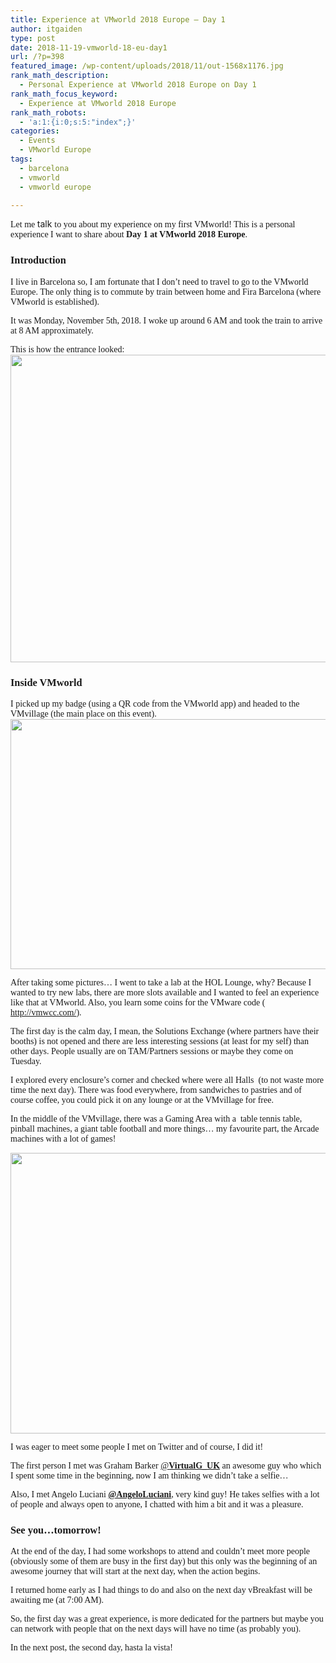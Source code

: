 ```yaml
---
title: Experience at VMworld 2018 Europe – Day 1
author: itgaiden
type: post
date: 2018-11-19-vmworld-18-eu-day1
url: /?p=398
featured_image: /wp-content/uploads/2018/11/out-1568x1176.jpg
rank_math_description:
  - Personal Experience at VMworld 2018 Europe on Day 1
rank_math_focus_keyword:
  - Experience at VMworld 2018 Europe
rank_math_robots:
  - 'a:1:{i:0;s:5:"index";}'
categories:
  - Events
  - VMworld Europe
tags:
  - barcelona
  - vmworld
  - vmworld europe

---
```

<span style="font-family: Didact Gothic; font-size: 14px;">Let me </span><span style="font-size: 14px;">talk</span> <span style="font-family: Didact Gothic; font-size: 14px;">to you about my experience on my first VMworld! This is a personal experience I want to share about <strong>Day 1 at VMworld 2018 Europe</strong>.</span>

### <span style="font-family: Didact Gothic;">Introduction</span>

<span style="font-family: Didact Gothic; font-size: 14px;">I live in Barcelona so, I am fortunate that I don&#8217;t need to travel to go to the VMworld Europe. The only thing is to commute by train between home and Fira Barcelona (where VMworld is established). </span>

<span style="font-family: Didact Gothic; font-size: 14px;">It was Monday, November 5th, 2018. I woke up around 6 AM and took the train to arrive at 8 AM approximately.</span>

<span style="font-family: Didact Gothic; font-size: 14px;">This is how the entrance looked:</span><img loading="lazy" class="alignnone size-large wp-image-441" src="/wp-content/uploads/2018/11/out-1024x768.jpg" alt="" width="656" height="492" srcset="/wp-content/uploads/2018/11/out-1024x768.jpg 1024w, /wp-content/uploads/2018/11/out-300x225.jpg 300w, /wp-content/uploads/2018/11/out-768x576.jpg 768w, /wp-content/uploads/2018/11/out-1536x1152.jpg 1536w, /wp-content/uploads/2018/11/out-1568x1176.jpg 1568w, /wp-content/uploads/2018/11/out.jpg 1600w" sizes="(max-width: 656px) 100vw, 656px" />

### <span style="font-family: Didact Gothic;">Inside VMworld</span>

<span style="font-family: Didact Gothic; font-size: 14px;">I picked up my badge (using a QR code from the VMworld app) and headed to the VMvillage (the main place on this event). </span><img loading="lazy" class="alignnone wp-image-439 size-large" src="/wp-content/uploads/2018/11/vmworld_hor-1024x624.jpg" alt="" width="656" height="400" srcset="/wp-content/uploads/2018/11/vmworld_hor-1024x624.jpg 1024w, /wp-content/uploads/2018/11/vmworld_hor-300x183.jpg 300w, /wp-content/uploads/2018/11/vmworld_hor-768x468.jpg 768w, /wp-content/uploads/2018/11/vmworld_hor-1536x936.jpg 1536w, /wp-content/uploads/2018/11/vmworld_hor-2048x1248.jpg 2048w, /wp-content/uploads/2018/11/vmworld_hor-1568x955.jpg 1568w" sizes="(max-width: 656px) 100vw, 656px" />

<span style="font-family: Didact Gothic;"><span style="font-size: 14px;">After taking some pictures&#8230; I went to take a lab at the HOL Lounge, why? Because I wanted to try new labs, there are more slots available and I wanted to feel an experience like that at VMworld. Also, you learn some coins for the </span><span style="font-size: 14px;">VMware code ( <a href="http://vmwcc.com/">http://vmwcc.com/</a></span>)<span style="font-size: 14px;">.</span></span>

<span style="font-family: Didact Gothic; font-size: 14px;">The first day is the calm day, I mean, the Solutions Exchange (where partners have their booths) is not opened and there are less interesting sessions (at least for my self) than other days. People usually are on TAM/Partners sessions or maybe they come on Tuesday.</span>

<span style="font-family: Didact Gothic;"><span style="font-size: 14px;">I explored every enclosure&#8217;s corner and checked where were all Halls  (to not waste more time </span><span style="font-size: 14px;">the next day). There was food everywhere, from sandwiches to pastries and of course coffee, you could pick it on any lounge or at the VMvillage for free.<br /> </span></span>

<span style="font-family: Didact Gothic; font-size: 14px;">In the middle of the VMvillage, there was a Gaming Area with a  table tennis table, pinball machines, a giant table football and more things&#8230; my favourite part, the Arcade machines with a lot of games!<br /> </span>

<img loading="lazy" class="alignnone wp-image-452" src="/wp-content/uploads/2018/10/arcademachines-1024x768.jpeg" alt="" width="599" height="449" srcset="/wp-content/uploads/2018/10/arcademachines-1024x768.jpeg 1024w, /wp-content/uploads/2018/10/arcademachines-300x225.jpeg 300w, /wp-content/uploads/2018/10/arcademachines-768x576.jpeg 768w, /wp-content/uploads/2018/10/arcademachines.jpeg 1440w" sizes="(max-width: 599px) 100vw, 599px" /> 

<span style="font-family: Didact Gothic;"><span style="font-size: 14px;">I was eager to meet some people I met on Twitter and of </span><span style="font-size: 14px;">course, I did it!</span></span>

<span style="font-size: 14px; font-family: Didact Gothic;">The first person I met was Graham Barker <a class="ProfileHeaderCard-screennameLink u-linkComplex js-nav" href="https://twitter.com/VirtualG_UK"><span class="username u-dir" dir="ltr">@<b class="u-linkComplex-target">VirtualG_UK</b></span></a> an awesome guy who which I spent some time in the beginning, now I am thinking we didn&#8217;t take a selfie&#8230;</span>

<span style="font-family: Didact Gothic; font-size: 14px;">Also, I met Angelo Luciani <a href="http://twitter.com/AngeloLuciani"><strong>@AngeloLuciani</strong></a>, very kind guy! He takes selfies with a lot of people and always open to anyone, I chatted with him a bit and it was a pleasure.<br /> </span>

### <span style="font-family: Didact Gothic;">See you&#8230;tomorrow!</span>

<span style="font-size: 14px; font-family: Didact Gothic;">At the end of the day, I had some workshops to attend and couldn&#8217;t meet more people (obviously some of them are busy in the first day) but this only was the beginning of an awesome journey that will start at the next day, when the action begins.<br /> </span>

<span style="font-size: 14px; font-family: Didact Gothic;">I returned home early as I had things to do and also on the next day vBreakfast will be awaiting me (at 7:00 AM). </span>

<span style="font-size: 14px; font-family: Didact Gothic;">So, the first day was a great experience, is more dedicated for the partners but maybe you can network with people that on the next days will have no time (as probably you).<br /> </span>

<span style="font-family: Didact Gothic; font-size: 14px;">In the next post, the second day, hasta la vista!</span>